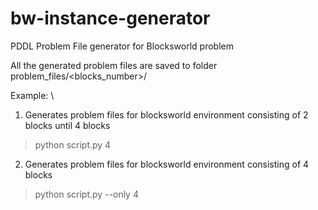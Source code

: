 # bw-instance-generator
PDDL Problem File generator for Blocksworld problem

All the generated problem files are saved to folder problem_files/<blocks_number>/ 

Example: \
1. Generates problem files for blocksworld environment consisting of 2 blocks until 4 blocks
  >python script.py 4 

2. Generates problem files for blocksworld environment consisting of 4 blocks
  >python script.py --only 4 
